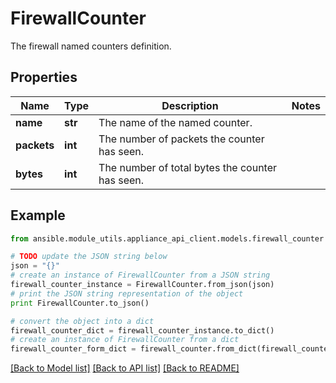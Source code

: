 # FirewallCounter

The firewall named counters definition.

## Properties

Name | Type | Description | Notes
------------ | ------------- | ------------- | -------------
**name** | **str** | The name of the named counter. | 
**packets** | **int** | The number of packets the counter has seen. | 
**bytes** | **int** | The number of total bytes the counter has seen. | 

## Example

```python
from ansible.module_utils.appliance_api_client.models.firewall_counter import FirewallCounter

# TODO update the JSON string below
json = "{}"
# create an instance of FirewallCounter from a JSON string
firewall_counter_instance = FirewallCounter.from_json(json)
# print the JSON string representation of the object
print FirewallCounter.to_json()

# convert the object into a dict
firewall_counter_dict = firewall_counter_instance.to_dict()
# create an instance of FirewallCounter from a dict
firewall_counter_form_dict = firewall_counter.from_dict(firewall_counter_dict)
```
[[Back to Model list]](../README.md#documentation-for-models) [[Back to API list]](../README.md#documentation-for-api-endpoints) [[Back to README]](../README.md)


